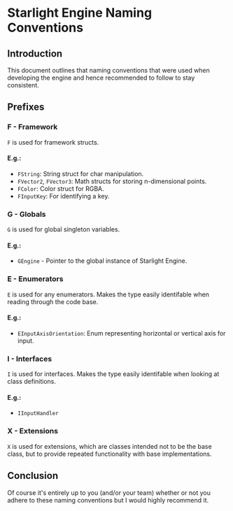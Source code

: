 # Starlight Engine Naming Conventions

## Introduction
This document outlines that naming conventions that were used when developing the engine and hence recommended to follow to stay consistent.

## Prefixes

### F - Framework
`F` is used for framework structs.
#### E.g.:
* `FString`: String struct for char manipulation.
* `FVector2`, `FVector3`: Math structs for storing n-dimensional points.
* `FColor`: Color struct for RGBA.
* `FInputKey`: For identifying a key.

### G - Globals
`G` is used for global singleton variables.
#### E.g.:
* `GEngine` - Pointer to the global instance of Starlight Engine.

### E - Enumerators
`E` is used for any enumerators. Makes the type easily identifable when reading through the code base.
#### E.g.:
* `EInputAxisOrientation`: Enum representing horizontal or vertical axis for input.

### I - Interfaces
`I` is used for interfaces. Makes the type easily identifable when looking at class definitions.
#### E.g.:
* `IInputHandler`

### X - Extensions
`X` is used for extensions, which are classes intended not to be the base class, but to provide repeated functionality with base implementations.

## Conclusion
Of course it's entirely up to you (and/or your team) whether or not you adhere to these naming conventions but I would highly recommend it.
